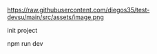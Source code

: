 https://raw.githubusercontent.com/diegos35/test-devsu/main/src/assets/image.png

init project 

npm run dev
